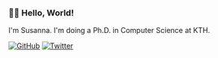 ### 👋🏻 Hello, World!

I'm Susanna. I'm doing a Ph.D. in Computer Science at KTH.

[![GitHub](https://img.shields.io/badge/GitHub-%40snnpzz-informational)](https://github.com/snnpzz)
[![Twitter](https://img.shields.io/badge/Twitter-%40snnpzz-informational)](https://twitter.com/snnpzz)

<!--
**snnpzz/snnpzz** is a ✨ _special_ ✨ repository because its `README.md` (this file) appears on your GitHub profile.

Here are some ideas to get you started:

- 🔭 I’m currently working on ...
- 🌱 I’m currently learning ...
- 👯 I’m looking to collaborate on ...
- 🤔 I’m looking for help with ...
- 💬 Ask me about ...
- 📫 How to reach me: ...
- 😄 Pronouns: ...
- ⚡ Fun fact: ...
-->

